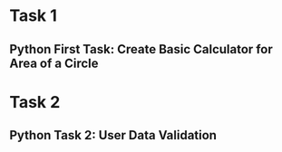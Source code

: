# Task 1
## Python First Task: Create Basic Calculator for Area of a Circle
# Task 2
## Python Task 2: User Data Validation